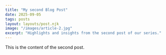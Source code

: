 ```yaml
---
title: "My second Blog Post"
date: 2025-09-05
tags: posts
layout: layouts/post.njk
image: "/images/article-2.jpg"
excerpt: "Highlights and insights from the second post of our series."
---
```


This is the content of the second post.
